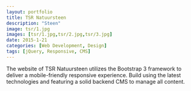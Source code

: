 ```yaml
---
layout: portfolio
title: TSR Natuursteen
description: "Steen"
image: tsr/1.jpg
images: [tsr/1.jpg,tsr/2.jpg,tsr/3.jpg]
date: 2015-1-21
categories: [Web Development, Design]
tags: [jQuery, Responsive, CMS]
---
```

The website of TSR Natuursteen utilizes the Bootstrap 3 framework to deliver a mobile-friendly responsive experience. Build using the latest technologies
 and featuring a solid backend CMS to manage all content. 
